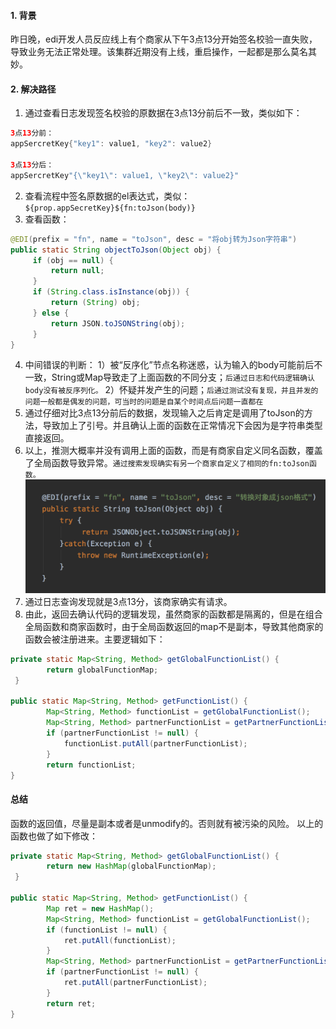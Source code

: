 #### 1. 背景
昨日晚，edi开发人员反应线上有个商家从下午3点13分开始签名校验一直失败，导致业务无法正常处理。该集群近期没有上线，重启操作，一起都是那么莫名其妙。
#### 2. 解决路径
1. 通过查看日志发现签名校验的原数据在3点13分前后不一致，类似如下：
```java
3点13分前：
appSercretKey{"key1": value1, "key2": value2}

3点13分后：
appSercretKey"{\"key1\": value1, \"key2\": value2}"
```
2. 查看流程中签名原数据的el表达式，类似：`${prop.appSecretKey}${fn:toJson(body)}`
3. 查看函数：
```java
@EDI(prefix = "fn", name = "toJson", desc = "将obj转为Json字符串")
public static String objectToJson(Object obj) {
     if (obj == null) {
         return null;
     }
     if (String.class.isInstance(obj)) {
         return (String) obj;
     } else {
         return JSON.toJSONString(obj);
     }
}
```
4. 中间错误的判断：
1）被“反序化”节点名称迷惑，认为输入的body可能前后不一致，String或Map导致走了上面函数的不同分支；`后通过日志和代码逻辑确认body没有被反序列化。`
2）怀疑并发产生的问题；`后通过测试没有复现，并且并发的问题一般都是偶发的问题，可当时的问题是自某个时间点后问题一直都在`
5. 通过仔细对比3点13分前后的数据，发现输入之后肯定是调用了toJson的方法，导致加上了引号。并且确认上面的函数在正常情况下会因为是字符串类型直接返回。
6. 以上，推测大概率并没有调用上面的函数，而是有商家自定义同名函数，覆盖了全局函数导致异常。`通过搜索发现确实有另一个商家自定义了相同的fn:toJson函数。`
![image.png](pic/1240-20210115034856677.png)
7. 通过日志查询发现就是3点13分，该商家确实有请求。
8. 由此，返回去确认代码的逻辑发现，虽然商家的函数都是隔离的，但是在组合全局函数和商家函数时，由于全局函数返回的map不是副本，导致其他商家的函数会被注册进来。主要逻辑如下：
```java
private static Map<String, Method> getGlobalFunctionList() {
        return globalFunctionMap;
 }

public static Map<String, Method> getFunctionList() {
        Map<String, Method> functionList = getGlobalFunctionList();
        Map<String, Method> partnerFunctionList = getPartnerFunctionList();
        if (partnerFunctionList != null) {
            functionList.putAll(partnerFunctionList);
        }
        return functionList;
}
```
#### 总结
函数的返回值，尽量是副本或者是unmodify的。否则就有被污染的风险。
以上的函数也做了如下修改：

```java
private static Map<String, Method> getGlobalFunctionList() {
        return new HashMap(globalFunctionMap);
 }

public static Map<String, Method> getFunctionList() {
        Map ret = new HashMap();
        Map<String, Method> functionList = getGlobalFunctionList();
        if (functionList != null) {
            ret.putAll(functionList);
        }
        Map<String, Method> partnerFunctionList = getPartnerFunctionList();
        if (partnerFunctionList != null) {
            ret.putAll(partnerFunctionList);
        }
        return ret;
}
```